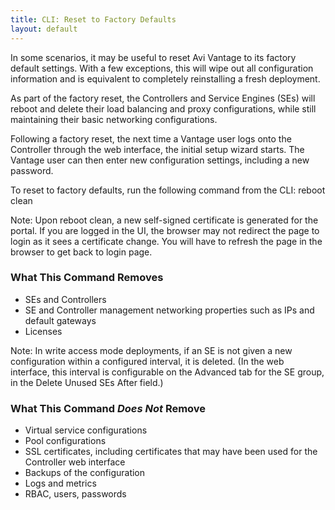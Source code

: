 ```yaml
---
title: CLI: Reset to Factory Defaults
layout: default
---
```

In some scenarios, it may be useful to reset Avi Vantage to its factory default settings. With a few exceptions, this will wipe out all configuration information and is equivalent to completely reinstalling a fresh deployment.

As part of the factory reset, the Controllers and Service Engines (SEs) will reboot and delete their load balancing and proxy configurations, while still maintaining their basic networking configurations.

Following a factory reset, the next time a Vantage user logs onto the Controller through the web interface, the initial setup wizard starts. The Vantage user can then enter new configuration settings, including a new password.

To reset to factory defaults, run the following command from the CLI:
reboot clean

Note: Upon reboot clean, a new self-signed certificate is generated for the portal. If you are logged in the UI, the browser may not redirect the page to login as it sees a certificate change. You will have to refresh the page in the browser to get back to login page.

### What This Command Removes

* SEs and Controllers
* SE and Controller management networking properties such as IPs and default gateways
* Licenses

Note: In write access mode deployments, if an SE is not given a new configuration within a configured interval, it is deleted. (In the web interface, this interval is configurable on the Advanced tab for the SE group, in the Delete Unused SEs After field.)

### What This Command *Does Not* Remove

* Virtual service configurations
* Pool configurations
* SSL certificates, including certificates that may have been used for the Controller web interface
* Backups of the configuration
* Logs and metrics
* RBAC, users, passwords